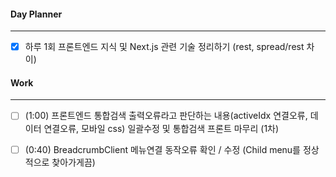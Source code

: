 
#### Day Planner
---
- [x] 하루 1회 프론트엔드 지식 및 Next.js 관련 기술 정리하기 (rest, spread/rest 차이)


#### Work
---
- [ ] (1:00) 프론트엔드 통합검색 출력오류라고 판단하는 내용(activeIdx 연결오류, 데이터 연결오류, 모바일 css) 일괄수정 및 통합검색 프론트 마무리 (1차)
- [ ] (0:40) BreadcrumbClient 메뉴연결 동작오류 확인 / 수정 (Child menu를 정상적으로 찾아가게끔)

